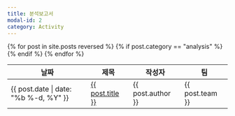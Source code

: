 ```yaml
---
title: 분석보고서
modal-id: 2
category: Activity
---
```


<div>
  <table class="mytable">
      <thead>
        <tr>
          <th>날짜</th>
          <th>제목</th>
          <th>작성자</th>
          <th>팀</th>
        </tr>
      </thead>
      <tbody>
        {% for post in site.posts reversed %}
          {% if post.category == "analysis" %}
            <tr>
              <td>{{ post.date | date: "%b %-d, %Y" }}</td>
              <td><a href="{{ post.url | prepend: site.baseurl }}" target="_blank">{{ post.title }}</a></td>
              <td>{{ post.author }}</td>
              <td>{{ post.team }}</td>
            </tr>
          {% endif %}
        {% endfor %}
      </tbody>
  </table>
</div>